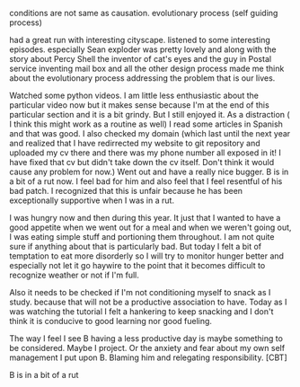 conditions are not same as causation. 
evolutionary process (self guiding process)

had a great run with interesting cityscape. listened to some interesting episodes. 
especially Sean exploder was pretty lovely and along with the story about Percy Shell the inventor of cat's eyes and the guy in Postal service inventing mail box and all the other design process made me think about the evolutionary process addressing the problem that is our lives.

Watched some python videos. I am little less enthusiastic about the particular video now but it makes sense because I'm at the end of this particular section and it is a bit grindy. But I still enjoyed it. As a distraction ( I think this might work as a routine as well) I read some articles in Spanish and that was good. I also checked my domain (which last until the next year and realized that I have redirrected my website to git repository and uploaded my cv there and there was my phone number all exposed in it! I have fixed that cv but didn't take down the cv itself. Don't think it would cause any problem for now.)
Went out and have a really nice bugger. B is in a bit of a rut now. I feel bad for him and also feel that I feel resentful of his bad patch. I recognized that this is unfair because he has been exceptionally supportive when I was in a rut. 

I was hungry now and then during this year. It just that I wanted to have a good appetite when we went out for a meal and when we weren't going out, I was eating simple stuff and portioning them throughout. 
I am not quite sure if anything about that is particularly bad. But today I felt a bit of temptation to eat more disorderly so I will try to monitor hunger better and especially not let it go haywire to the point that it becomes difficult to recognize weather or not if I'm full. 

Also it needs to be checked if I'm not conditioning myself to snack as I study. because that will not be a productive association to have. Today as I was watching the tutorial I felt a hankering to keep snacking and I don't think it is conducive to good learning nor good fueling. 

The way I feel I see B having a less productive day is maybe something to be considered. Maybe I project. Or the anxiety and fear about my own self management I put upon B. Blaming him and relegating responsibility. [CBT]

B is in a bit of a rut